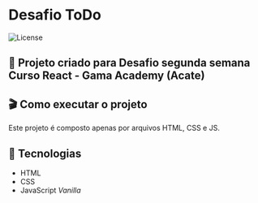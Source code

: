 # Desafio ToDo

<img alt="License" src="https://img.shields.io/badge/license-MIT-brightgreen">

## 🤖 Projeto criado para Desafio segunda semana Curso React - Gama Academy (Acate)

## 🎬 Como executar o projeto
Este projeto é composto apenas por arquivos HTML, CSS e JS.

## 🔩 Tecnologias
- HTML
- CSS
- JavaScript _Vanilla_